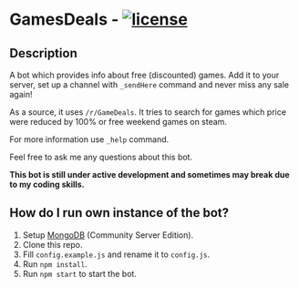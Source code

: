 
# GamesDeals - [![license](https://img.shields.io/github/license/mashape/apistatus.svg)](https://github.com/MikolajKalwa/GamesDeals/blob/master/LICENSE)

## Description

A bot which provides info about free (discounted) games.
Add it to your server, set up a channel with `_sendHere` command and never miss any sale again!

As a source, it uses `/r/GameDeals`.
It tries to search for games which price were reduced by 100% or free weekend games on steam.

For more information use `_help` command.

Feel free to ask me any questions about this bot.

**This bot is still under active development and sometimes may break due to my coding skills.**

## How do I run own instance of the bot?

1. Setup [MongoDB](https://www.mongodb.com/download-center?jmp=nav#community) (Community Server Edition).
2. Clone this repo.
3. Fill `config.example.js` and rename it to `config.js`.
4. Run `npm install`.
5. Run `npm start` to start the bot.